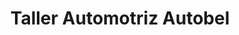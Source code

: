 ---
title: "Taller Automotriz Autobel"
url: /fraijanes/taller-automotriz-autobel/
shop: reparación de automóviles
---